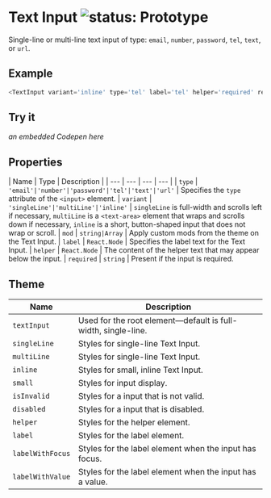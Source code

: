 # Text Input ![status: Prototype](https://img.shields.io/badge/status-prototype-orange.svg)

Single-line or multi-line text input of type: `email`, `number`, `password`, `tel`, `text`, or `url`.

## Example

```javascript
<TextInput variant='inline' type='tel' label='tel' helper='required' required />
```

## Try it
_an embedded Codepen here_

## Properties

| Name | Type | Description |
| --- | --- | --- | --- |
| `type` | <code>'email'&#124;'number'&#124;'password'&#124;'tel'&#124;'text'&#124;'url'</code> | Specifies the `type` attribute of the `<input>` element.
| `variant` | <code>'singleLine'&#124;'multiLine'&#124;'inline'</code> | `singleLine` is full-width and scrolls left if necessary, `multiLine` is a `<text-area>` element that wraps and scrolls down if necessary, `inline` is a short, button-shaped input that does not wrap or scroll.
| `mod` | <code>string&#124;Array<string></code> | Apply custom mods from the theme on the Text Input.
| `label` | `React.Node` | Specifies the label text for the Text Input.
| `helper` | `React.Node` | The content of the helper text that may appear below the input.
| `required` | `string` | Present if the input is required.

## Theme

| Name | Description |
| ---  | ----------- |
| `textInput` | Used for the root element—default is full-width, single-line. |
| `singleLine` | Styles for single-line Text Input. |
| `multiLine` | Styles for single-line Text Input. |
| `inline` | Styles for small, inline Text Input. |
| `small` | Styles for input display. |
| `isInvalid` | Styles for a input that is not valid. |
| `disabled` | Styles for a input that is disabled. |
| `helper` | Styles for the helper element. |
| `label` | Styles for the label element. |
| `labelWithFocus` | Styles for the label element when the input has focus. |
| `labelWithValue` | Styles for the label element when the input has a value. |
